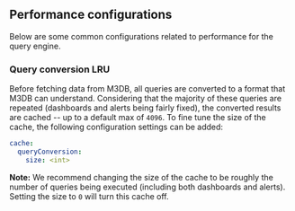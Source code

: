 ## Performance configurations

Below are some common configurations related to performance for the query engine.

### Query conversion LRU

Before fetching data from M3DB, all queries are converted to a format that M3DB can understand. Considering that the majority of these queries are repeated
(dashboards and alerts being fairly fixed), the converted results are cached -- up to a default max of `4096`. To fine tune the size of the cache, the following configuration settings can be added:

```yaml
cache:
  queryConversion:
    size: <int>
```

**Note:** We recommend changing the size of the cache to be roughly the number of queries being executed (including both dashboards and alerts).
Setting the size to `0` will turn this cache off.
